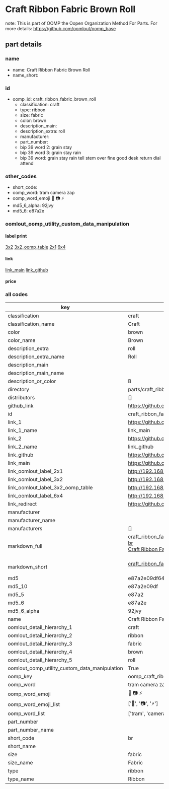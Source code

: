 # Craft Ribbon Fabric Brown Roll  

note: This is part of OOMP the Oopen Organization Method For Parts. For more details: https://github.com/oomlout/oomp_base

##  part details
  







### name
* name: Craft Ribbon Fabric Brown Roll
* name_short: 
### id
* oomp_id: craft_ribbon_fabric_brown_roll
  * classification: craft
  * type: ribbon
  * size: fabric
  * color: brown
  * description_main: 
  * description_extra: roll
  * manufacturer: 
  * part_number: 
  * bip 39 word 2: grain stay
  * bip 39 word 3: grain stay rain
  * bip 39 word: grain stay rain tell stem over fine good desk return dial attend

### other_codes
* short_code: 
* oomp_word: tram camera zap
* oomp_word_emoji :tram: :camera: :zap:
* md5_6_alpha: 92jvy
* md5_6: e87a2e






### oomlout_oomp_utility_custom_data_manipulation
#### label print
[3x2](http://192.168.1.245:1112/?label=oomp%2092jvy)
[3x2_oomp_table](http://192.168.1.108:1112/?label=oomp%2092jvy)
[2x1](http://192.168.1.242:1112/?label=oomp%2092jvy)
[6x4](http://192.168.1.55:1112/?label=oomp%2092jvy)    

#### link

[link_main](https://github.com/oomlout/oomlout_oomp_version_1_messy/tree/main/parts/craft_ribbon_fabric_brown_roll) [link_github](https://github.com/oomlout/oomlout_oomp_version_1_messy/tree/main/parts/craft_ribbon_fabric_brown_roll)                             

#### price







### all codes 
| key | value |  
| --- | --- |  
| classification | craft |  
| classification_name | Craft |  
| color | brown |  
| color_name | Brown |  
| description_extra | roll |  
| description_extra_name | Roll |  
| description_main |  |  
| description_main_name |  |  
| description_or_color | B  |  
| directory | parts/craft_ribbon_fabric_brown_roll |  
| distributors | [] |  
| github_link | https://github.com/oomlout/oomlout_oomp_part_src/tree/main/parts/craft_ribbon_fabric_brown_roll |  
| id | craft_ribbon_fabric_brown_roll |  
| link_1 | https://github.com/oomlout/oomlout_oomp_version_1_messy/tree/main/parts/craft_ribbon_fabric_brown_roll |  
| link_1_name | link_main |  
| link_2 | https://github.com/oomlout/oomlout_oomp_version_1_messy/tree/main/parts/craft_ribbon_fabric_brown_roll |  
| link_2_name | link_github |  
| link_github | https://github.com/oomlout/oomlout_oomp_version_1_messy/tree/main/parts/craft_ribbon_fabric_brown_roll |  
| link_main | https://github.com/oomlout/oomlout_oomp_version_1_messy/tree/main/parts/craft_ribbon_fabric_brown_roll |  
| link_oomlout_label_2x1 | http://192.168.1.242:1112/?label=oomp%2092jvy |  
| link_oomlout_label_3x2 | http://192.168.1.245:1112/?label=oomp%2092jvy |  
| link_oomlout_label_3x2_oomp_table | http://192.168.1.108:1112/?label=oomp%2092jvy |  
| link_oomlout_label_6x4 | http://192.168.1.55:1112/?label=oomp%2092jvy |  
| link_redirect | https://github.com/oomlout/oomlout_oomp_version_1_messy/tree/main/parts/craft_ribbon_fabric_brown_roll |  
| manufacturer |  |  
| manufacturer_name |  |  
| manufacturers | [] |  
| markdown_full | [craft_ribbon_fabric_brown_roll](none)<br>[br](none)<br>[Craft Ribbon Fabric Brown Roll](none)<br><br> |  
| markdown_short | [craft_ribbon_fabric_brown_roll](none)<br><br> |  
| md5 | e87a2e09df646ada77eaaded62353b2c |  
| md5_10 | e87a2e09df |  
| md5_5 | e87a2 |  
| md5_6 | e87a2e |  
| md5_6_alpha | 92jvy |  
| name | Craft Ribbon Fabric Brown Roll |  
| oomlout_detail_hierarchy_1 | craft |  
| oomlout_detail_hierarchy_2 | ribbon |  
| oomlout_detail_hierarchy_3 | fabric |  
| oomlout_detail_hierarchy_4 | brown |  
| oomlout_detail_hierarchy_5 | roll |  
| oomlout_oomp_utility_custom_data_manipulation | True |  
| oomp_key | oomp_craft_ribbon_fabric_brown_roll |  
| oomp_word | tram camera zap |  
| oomp_word_emoji | :tram: :camera: :zap: |  
| oomp_word_emoji_list | [':tram:', ':camera:', ':zap:'] |  
| oomp_word_list | ['tram', 'camera', 'zap'] |  
| part_number |  |  
| part_number_name |  |  
| short_code | br |  
| short_name |  |  
| size | fabric |  
| size_name | Fabric |  
| type | ribbon |  
| type_name | Ribbon |  
